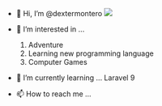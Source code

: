 - 👋 Hi, I’m @dextermontero
![](https://komarev.com/ghpvc/?username=dextermontero&style=flat-square)


- 👀 I’m interested in ...
  1. Adventure
  2. Learning new programming language
  3. Computer Games

- 🌱 I’m currently learning ...
   Laravel 9 

- 📫 How to reach me ...

<!---
dextermontero/dextermontero is a ✨ special ✨ repository because its `README.md` (this file) appears on your GitHub profile.
You can click the Preview link to take a look at your changes.
--->
